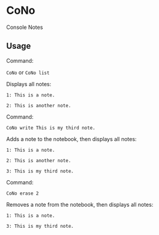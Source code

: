 CoNo
====

Console Notes

Usage
-----

Command:

`CoNo` or `CoNo list`

Displays all notes:

`1: This is a note.`

`2: This is another note.`

Command: 

`CoNo write This is my third note.`

Adds a note to the notebook, then displays all notes:

`1: This is a note.`

`2: This is another note.`

`3: This is my third note.`

Command: 

`CoNo erase 2`

Removes a note from the notebook, then displays all notes:

`1: This is a note.`

`3: This is my third note.`